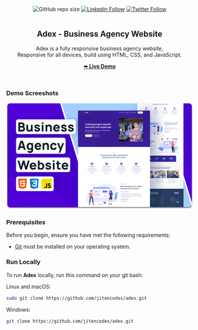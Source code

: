 <div align="center">
  
  ![GitHub repo size](https://img.shields.io/github/repo-size/jitencodes/adex)
  [![Linkedin Follow](https://img.shields.io/badge/LinkedIn-0077B5?style=social&logo=linkedin&logoColor=blue)](https://www.linkedin.com/in/jitencodes/)
  [![Twitter Follow](https://img.shields.io/badge/Twitter-0077B5?style=social&logo=Twitter&logoColor=blue)](https://twitter.com/intent/follow?screen_name=jitencodes/)
  <br />
  <br />

  <h2 align="center">Adex - Business Agency Website</h2>

Adex is a fully responsive business agency website, <br />Responsive for all devices, build using HTML, CSS, and JavaScript.

<a href="https://jitencodes.github.io/adex/"><strong>➥ Live Demo</strong></a>

</div>

<br />

### Demo Screeshots

![Adex Desktop Demo](./readme-images/desktop.png "Desktop Demo")

### Prerequisites

Before you begin, ensure you have met the following requirements:

- [Git](https://git-scm.com/downloads "Download Git") must be installed on your operating system.

### Run Locally

To run **Adex** locally, run this command on your git bash:

Linux and macOS:

```bash
sudo git clone https://github.com/jitencodes/adex.git
```

Windows:

```bash
git clone https://github.com/jitencodes/adex.git
```

